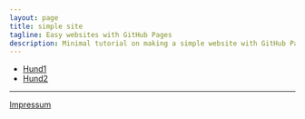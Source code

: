 ```yaml
---
layout: page
title: simple site
tagline: Easy websites with GitHub Pages
description: Minimal tutorial on making a simple website with GitHub Pages
---
```


- [Hund1](www.google.de)
- [Hund2](www.google.de)


---

[Impressum](pages/impressum.html)
